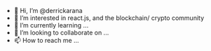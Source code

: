 - 👋 Hi, I’m @derrickarana
- 👀 I’m interested in react.js, and  the blockchain/ crypto community
- 🌱 I’m currently learning ...
- 💞️ I’m looking to collaborate on ...
- 📫 How to reach me ...

<!---
derrickarana/derrickarana is a ✨ special ✨ repository because its `README.md` (this file) appears on your GitHub profile.
You can click the Preview link to take a look at your changes.
--->
